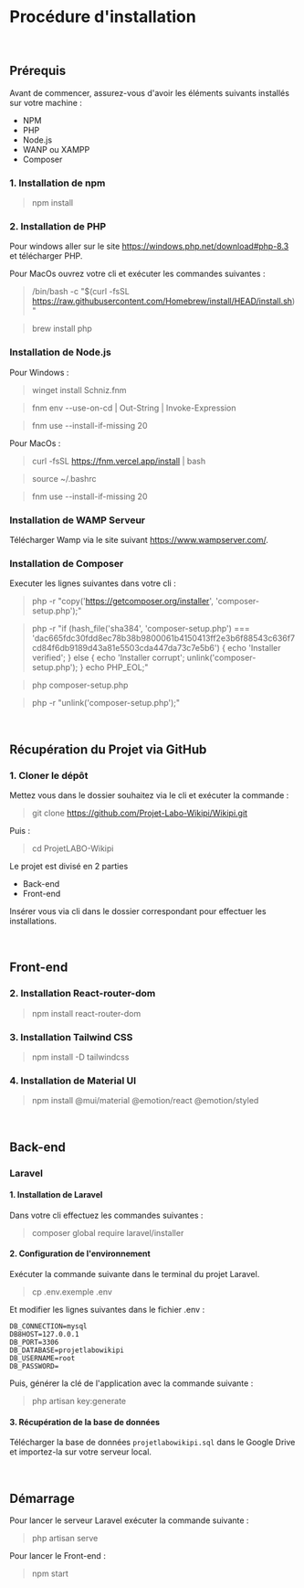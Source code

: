 # Procédure d'installation

<br>

## Prérequis

Avant de commencer, assurez-vous d'avoir les éléments suivants installés sur votre machine :

- NPM
- PHP
- Node.js
- WANP ou XAMPP
- Composer

### 1. Installation de npm

> npm install

### 2. Installation de PHP

Pour windows aller sur le site https://windows.php.net/download#php-8.3 et télécharger PHP.

Pour MacOs ouvrez votre cli et exécuter les commandes suivantes :

> /bin/bash -c "$(curl -fsSL https://raw.githubusercontent.com/Homebrew/install/HEAD/install.sh)"

> brew install php

### Installation de Node.js

Pour Windows :

> winget install Schniz.fnm

> fnm env --use-on-cd | Out-String | Invoke-Expression

> fnm use --install-if-missing 20

Pour MacOs :

> curl -fsSL https://fnm.vercel.app/install | bash

> source ~/.bashrc

> fnm use --install-if-missing 20

### Installation de WAMP Serveur

Télécharger Wamp via le site suivant https://www.wampserver.com/.

### Installation de Composer

Executer les lignes suivantes dans votre cli :

> php -r "copy('https://getcomposer.org/installer', 'composer-setup.php');"

> php -r "if (hash_file('sha384', 'composer-setup.php') === 'dac665fdc30fdd8ec78b38b9800061b4150413ff2e3b6f88543c636f7cd84f6db9189d43a81e5503cda447da73c7e5b6') { echo 'Installer verified'; } else { echo 'Installer corrupt'; unlink('composer-setup.php'); } echo PHP_EOL;"

> php composer-setup.php

> php -r "unlink('composer-setup.php');"

<br>

## Récupération du Projet via GitHub

### 1. Cloner le dépôt

Mettez vous dans le dossier souhaitez via le cli et exécuter la commande :

> git clone https://github.com/Projet-Labo-Wikipi/Wikipi.git

Puis :

> cd ProjetLABO-Wikipi

Le projet est divisé en 2 parties 
- Back-end
- Front-end

Insérer vous via cli dans le dossier correspondant pour effectuer les installations.

<br>

## Front-end

### 2. Installation React-router-dom

> npm install react-router-dom

### 3. Installation Tailwind CSS

> npm install -D tailwindcss

### 4. Installation de Material UI

> npm install @mui/material @emotion/react @emotion/styled

<br>

## Back-end

### Laravel

#### 1. Installation de Laravel

Dans votre cli effectuez les commandes suivantes :

> composer global require laravel/installer

#### 2. Configuration de l'environnement

Exécuter la commande suivante dans le terminal du projet Laravel.

> cp .env.exemple .env

Et modifier les lignes suivantes dans le fichier .env :

```
DB_CONNECTION=mysql
DB8HOST=127.0.0.1
DB_PORT=3306
DB_DATABASE=projetlabowikipi
DB_USERNAME=root
DB_PASSWORD=
```

Puis, générer la clé de l'application avec la commande suivante :

> php artisan key:generate

#### 3. Récupération de la base de données

Télécharger la base de données `projetlabowikipi.sql` dans le Google Drive et importez-la sur votre serveur local.

<br>

## Démarrage

Pour lancer le serveur Laravel exécuter la commande suivante :

> php artisan serve

Pour lancer le Front-end :

> npm start
